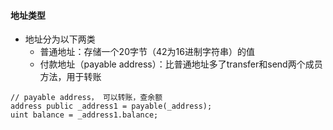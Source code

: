 #### 地址类型

- 地址分为以下两类
  - 普通地址：存储一个20字节（42为16进制字符串）的值
  - 付款地址（payable address）：比普通地址多了transfer和send两个成员方法，用于转账

``` solidity
// payable address， 可以转账，查余额
address public _address1 = payable(_address);
uint balance = _address1.balance;
```